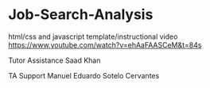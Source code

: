 # Job-Search-Analysis

html/css and javascript template/instructional video
https://www.youtube.com/watch?v=ehAaFAASCeM&t=84s

Tutor Assistance
Saad Khan

TA Support
Manuel Eduardo Sotelo Cervantes